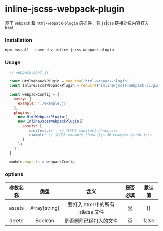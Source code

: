# inline-jscss-webpack-plugin

基于 `webpack` 和 `html-webpack-plugin` 的插件，将 `js`|`css` 链接对应内容打入 `html`

### Installation

`npm install --save-dev inline-jscss-webpack-plugin`

### Usage

```javascript
  // webpack.conf.js

  const HtmlWebpackPlugin = require('html-webpack-plugin')
  const InlineJscssWebpackPlugin = require('inline-jscss-webpack-plugin')

  const webpackConfig = {
    entry: {
      example: './example.js'
    },
    plugins: [
      new HtmlWebpackPlugin(),
      new InlineJscssWebpackPlugin({
        assets: [
          'manifest.js', // 会打入 manifest.[hash.]js
          'example' // 会打入 example.[hash.]js 和 example.[hash.]css
        ]
      })
    ]
  }

  module.exports = webpackConfig
```

### options

|参数名称|类型|含义|是否必填|默认值|
|:-----:|:-----:|:-----:|:-----:|:-----:|
| assets | Array[string] | 要打入 html 中的所有 js&css 文件 | 否 | [] |
| delete | Boolean | 是否删除已经打入的文件 | 否 | false |
